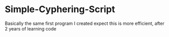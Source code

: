 # Simple-Cyphering-Script
Basically the same first program I created expect this is more efficient, after 2 years of learning code
